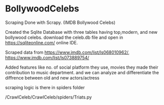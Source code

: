 # BollywoodCelebs 
Scraping Done with Scrapy. (IMDB Bollywood Celebs)

Created the Sqlite Database with three tables having top,modern, and new bollywood celebs.
download the celeb.db file and open in https://sqliteonline.com/ online IDE.

Scraped data from https://www.imdb.com/list/ls068010962/,
https://www.imdb.com/list/ls073889754/

Added features like no. of social platform they use, movies they made their contribution to music department.
and we can analyze and differentiate the diffrence between old and new actors/actress

scraping logic is there in spiders folder

/CrawlCeleb/CrawlCeleb/spiders/Triats.py
